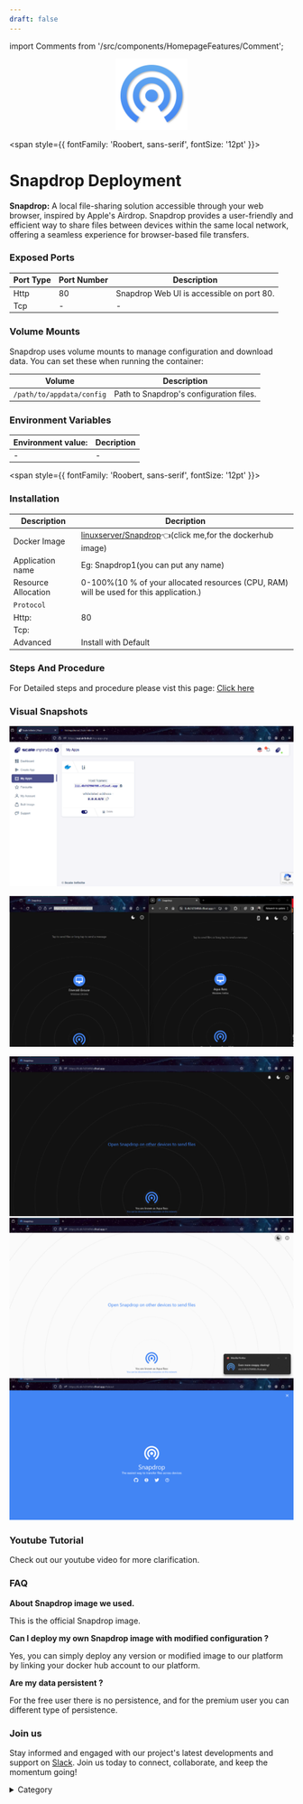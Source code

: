 ```yaml
---
draft: false
---
```

import Comments from '/src/components/HomepageFeatures/Comment';

<p align="center">
  <img src="/img/d5g.png" alt="Alt Text" width="25%"/>
</p> 


<span style={{ fontFamily: 'Roobert, sans-serif', fontSize: '12pt' }}>

# Snapdrop Deployment

**Snapdrop:**
A local file-sharing solution accessible through your web browser, inspired by Apple's Airdrop. Snapdrop provides a user-friendly and efficient way to share files between devices within the same local network, offering a seamless experience for browser-based file transfers.






### Exposed Ports

| Port Type | Port Number | Description                               |
| --------- | ----------- | ----------------------------------------- |
| Http      | 80       | Snapdrop Web UI is accessible on port 80. |
| Tcp       | -           | -             |

### Volume Mounts

Snapdrop uses volume mounts to manage configuration and download data. You can set these when running the container:

| Volume                       | Description                                  |
| ---------------------------- | -------------------------------------------- |
| `/path/to/appdata/config`    | Path to Snapdrop's configuration files.  |



### Environment Variables


|   **Environment value:**          | Decription                                                                                                               | 
| --------------------- | ------                                                                                                                   | 
|-       |  -                              |

</span>


<span style={{ fontFamily: 'Roobert, sans-serif', fontSize: '12pt' }}>

### Installation


|  Description          | Decription                                                                                                               | 
| --------------------- | ------                                                                                                                   | 
| Docker Image          |   [linuxserver/Snapdrop](https://hub.docker.com/r/linuxserver/snapdrop)👈(click me,for the dockerhub image)                           |
| Application name      |  Eg: Snapdrop1(you can put any name)                                                                                        | 
| Resource Allocation   |  0-100%(10 % of your allocated resources (CPU, RAM) will be used for this application.)                                  | 
| `Protocol`            |                                                                                                                          | 
|  Http:                |     80                                                                                                                    |
|  Tcp:                 |                                                                                                                        | 
|    Advanced           |    Install with Default                                                                                                  |




### Steps And Procedure

For Detailed steps and procedure please vist this page: [Click here](https://techscaleinfinite.github.io/introduction/cloud-float/Steps%20and%20procedure)



### Visual Snapshots


![Alt Text](/img/3hh.png)

![Alt Text](/img/3g.png)


![Alt Text](/img/3r.png)
![Alt Text](/img/3t.png)
![Alt Text](/img/3y.png)










### Youtube Tutorial&#x20;

Check out our youtube video for more clarification.



### FAQ

**About Snapdrop image we used.**

This is the official Snapdrop image.

**Can I deploy my own Snapdrop image with modified configuration ?**

Yes, you can simply deploy any version or modified image to our platform by linking your docker hub account to our platform.

**Are my data persistent ?**

For the free user there is no persistence, and for the premium user you can different type of persistence.

### Join us

Stay informed and engaged with our project's latest developments and support on [Slack](https://app.slack.com/client/T04QS32JX6E/C04QKEWE146). Join us today to connect, collaborate, and keep the momentum going!&#x20;

<details>

<summary>Category</summary>

Kubernetes, cloud computing, DevOps, cloud services, hosting platform, container orchestration, cloud infrastructure, cloud deployment, cloud management, cloud technology, cloud solutions, Snapdrop

</details>

</span>


<Comments />